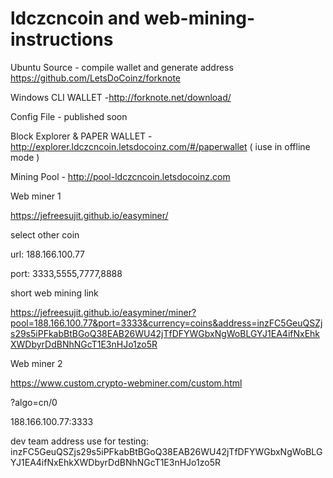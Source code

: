 # ldczcncoin and web-mining-instructions

Ubuntu Source - compile wallet and generate address https://github.com/LetsDoCoinz/forknote

Windows CLI WALLET -http://forknote.net/download/

Config File - published soon

Block Explorer & PAPER WALLET - http://explorer.ldczcncoin.letsdocoinz.com/#/paperwallet ( iuse in offline mode )

Mining Pool - http://pool-ldczcncoin.letsdocoinz.com


Web miner 1

https://jefreesujit.github.io/easyminer/

select other coin

url: 188.166.100.77

port: 3333,5555,7777,8888


short web mining link

https://jefreesujit.github.io/easyminer/miner?pool=188.166.100.77&port=3333&currency=coins&address=inzFC5GeuQSZjs29s5iPFkabBtBGoQ38EAB26WU42jTfDFYWGbxNgWoBLGYJ1EA4ifNxEhkXWDbyrDdBNhNGcT1E3nHJo1zo5R


Web miner 2

https://www.custom.crypto-webminer.com/custom.html

?algo=cn/0

188.166.100.77:3333


dev team address use for testing: inzFC5GeuQSZjs29s5iPFkabBtBGoQ38EAB26WU42jTfDFYWGbxNgWoBLGYJ1EA4ifNxEhkXWDbyrDdBNhNGcT1E3nHJo1zo5R






